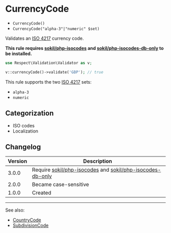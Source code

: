 # CurrencyCode

- `CurrencyCode()`
- `CurrencyCode("alpha-3"|"numeric" $set)`

Validates an [ISO 4217][] currency code.

**This rule requires [sokil/php-isocodes][] and [sokil/php-isocodes-db-only][] to be installed.**

```php
use Respect\Validation\Validator as v;

v::currencyCode()->validate('GBP'); // true
```

This rule supports the two [ISO 4217][] sets:

- `alpha-3`
- `numeric`

## Categorization

- ISO codes
- Localization

## Changelog

Version | Description
--------|-------------
  3.0.0 | Require [sokil/php-isocodes][] and [sokil/php-isocodes-db-only][]
  2.0.0 | Became case-sensitive
  1.0.0 | Created

***
See also:

- [CountryCode](CountryCode.md)
- [SubdivisionCode](SubdivisionCode.md)

[ISO 4217]: http://en.wikipedia.org/wiki/ISO_4217
[sokil/php-isocodes]: https://github.com/sokil/php-isocodes
[sokil/php-isocodes-db-only]: https://github.com/sokil/php-isocodes-db-only
